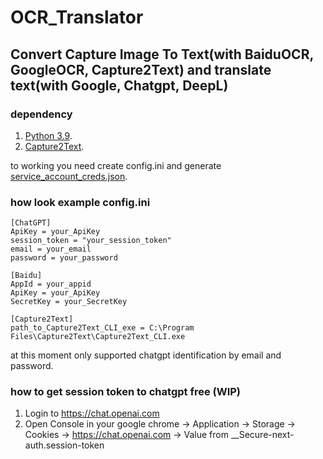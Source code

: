 # OCR_Translator
Convert Capture Image To Text(with BaiduOCR, GoogleOCR, Capture2Text) and
translate text(with Google, Chatgpt, DeepL)
---
### dependency
1. [Python 3.9](https://www.python.org/downloads/release/python-390/).
2. [Capture2Text](https://sourceforge.net/projects/capture2text/).

to working you need create config.ini and generate [service_account_creds.json](https://developers.google.com/workspace/guides/create-credentials?hl=pl).
### how look example config.ini
```
[ChatGPT]
ApiKey = your_ApiKey
session_token = "your_session_token"
email = your_email
password = your_password

[Baidu]
AppId = your_appid
ApiKey = your_ApiKey
SecretKey = your_SecretKey

[Capture2Text]
path_to_Capture2Text_CLI_exe = C:\Program Files\Capture2Text\Capture2Text_CLI.exe
```

at this moment only supported chatgpt identification by email and password.

### how to get session token to chatgpt free (WIP)
1. Login to https://chat.openai.com
2. Open Console in your google chrome -> Application -> Storage -> Cookies -> https://chat.openai.com -> Value from __Secure-next-auth.session-token
